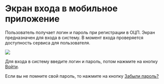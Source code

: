 # Экран входа в мобильное приложение

Пользователь получает логин и пароль при регистрации в ОЦП. Экран предназначен для входа в систему. В момент входа проверяется доступность сервиса для пользователя.

![](https://github.com/smpb05/DSS-Retail/blob/project-screenshots/%D1%8D%D0%BA%D1%80%D0%B0%D0%BD%20%D0%B2%D1%85%D0%BE%D0%B4%D0%B0.png)

Для входа в систему введите логин и пароль, потом нажмите на кнопку [Войти](https://github.com/smpb05/DSS-Retail/wiki/%D0%93%D0%BB%D0%B0%D0%B2%D0%BD%D0%BE%D0%B5-%D0%BC%D0%B5%D0%BD%D1%8E).

Если вы не помните свой пароль, то нажмите на кнопку [Забыли пароль?](https://github.com/smpb05/DSS-Retail/wiki/%D0%92%D0%BE%D1%81%D1%81%D1%82%D0%B0%D0%BD%D0%BE%D0%B2%D0%BB%D0%B5%D0%BD%D0%B8%D0%B5-%D0%BF%D0%B0%D1%80%D0%BE%D0%BB%D1%8F)
